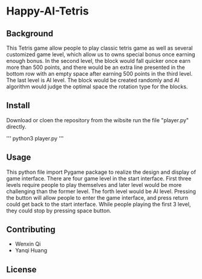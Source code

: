 # Happy-AI-Tetris

## Background

This Tetris game allow people to play classic tetris game as well as several customized game level,
which allow us to owns special bonus once earning enough bonus. In the second level, the block would 
fall quicker once earn more than 500 points, and there would be an extra line presented in the bottom 
row with an empty space after earning 500 points in the third level. The last level is AI level. The
block would be created randomly and AI algorithm would judge the optimal space the rotation type for
the blocks.

## Install

Download or cloen the repository from the wibsite run the file "player.py" directly.

'''
python3 player.py
'''

## Usage

This python file import Pygame package to realize the design and display of game interface. There are four
game level in the start interface. First three levels require people to play themselves and later level would
be more challenging than the former level. The forth level would be AI level. Pressing the button will allow 
people to enter the game interface, and press return could get back to the start interface. While people playing
the first 3 level, they could stop by pressing space button.

## Contributing

- Wenxin Qi
- Yanqi Huang

## License


